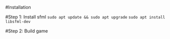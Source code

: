 #Installation

#Step 1: Install sfml
`sudo apt update && sudo apt upgrade`
`sudo apt install libsfml-dev`

#Step 2: Build game